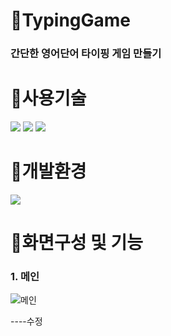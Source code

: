 # 🤖TypingGame
### 간단한 영어단어 타이핑 게임 만들기

# 🤖사용기술
<img src="https://img.shields.io/badge/HTML5-black?style=for-the-badge&logo=HTML5&logoColor=white">&nbsp;<img 
src="https://img.shields.io/badge/CSS3-black?style=for-the-badge&logo=CSS#&logoColor=white">&nbsp;<img 
src="https://img.shields.io/badge/JavaScript-black?style=for-the-badge&logo=JavaScript&logoColor=white">

# 🤖개발환경
<img src="https://img.shields.io/badge/Visual Studio Code-black?style=for-the-badge&logo=Visual Studio Code IDEA&logoColor=white">

# 🤖화면구성 및 기능

### 1. 메인

![메인](https://user-images.githubusercontent.com/97427387/215156594-949be564-e45e-48a1-97a1-fe440474c72c.png)

----수정
